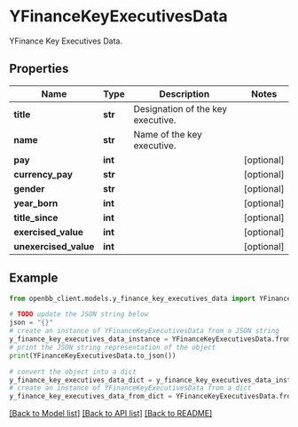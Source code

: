 # YFinanceKeyExecutivesData

YFinance Key Executives Data.

## Properties

Name | Type | Description | Notes
------------ | ------------- | ------------- | -------------
**title** | **str** | Designation of the key executive. | 
**name** | **str** | Name of the key executive. | 
**pay** | **int** |  | [optional] 
**currency_pay** | **str** |  | [optional] 
**gender** | **str** |  | [optional] 
**year_born** | **int** |  | [optional] 
**title_since** | **int** |  | [optional] 
**exercised_value** | **int** |  | [optional] 
**unexercised_value** | **int** |  | [optional] 

## Example

```python
from openbb_client.models.y_finance_key_executives_data import YFinanceKeyExecutivesData

# TODO update the JSON string below
json = "{}"
# create an instance of YFinanceKeyExecutivesData from a JSON string
y_finance_key_executives_data_instance = YFinanceKeyExecutivesData.from_json(json)
# print the JSON string representation of the object
print(YFinanceKeyExecutivesData.to_json())

# convert the object into a dict
y_finance_key_executives_data_dict = y_finance_key_executives_data_instance.to_dict()
# create an instance of YFinanceKeyExecutivesData from a dict
y_finance_key_executives_data_from_dict = YFinanceKeyExecutivesData.from_dict(y_finance_key_executives_data_dict)
```
[[Back to Model list]](../README.md#documentation-for-models) [[Back to API list]](../README.md#documentation-for-api-endpoints) [[Back to README]](../README.md)


